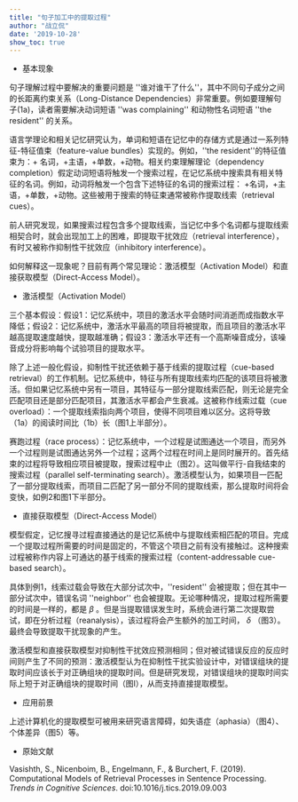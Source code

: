 ```yaml
---
title: "句子加工中的提取过程"
author: "战立侃"
date: '2019-10-28'
show_toc: true
---
```


- 基本现象

句子理解过程中要解决的重要问题是 ''谁对谁干了什么''，其中不同句子成分之间的长距离约束关系（Long-Distance Dependencies）非常重要。例如要理解句子(1a)，读者需要解决动词短语 ''was complaining'' 和动物性名词短语 ''the resident'' 的关系。

语言学理论和相关记忆研究认为，单词和短语在记忆中的存储方式是通过一系列特征-特征值束（feature-value bundles）实现的。例如，''the resident''的特征值束为：+ 名词，+主语，+单数，+动物。相关约束理解理论（dependency completion）假定动词短语将触发一个搜索过程，在记忆系统中搜索具有相关特征的名词。例如，动词将触发一个包含下述特征的名词的搜索过程： +名词，+主语，+单数，+动物。这些被用于搜索的特征束通常被称作提取线索（retrieval cues）。

前人研究发现，如果搜索过程包含多个提取线索，当记忆中多个名词都与提取线索相契合时，就会出现加工上的困难，即提取干扰效应（retrieval interference），有时又被称作抑制性干扰效应（inhibitory interference）。

如何解释这一现象呢？目前有两个常见理论：激活模型（Activation Model）和直接获取模型（Direct-Access Model）。

- 激活模型（Activation Model）

三个基本假设：假设1：记忆系统中，项目的激活水平会随时间消逝而成指数水平降低；假设2：记忆系统中，激活水平最高的项目将被提取，而且项目的激活水平越高提取速度越快，提取越准确；假设3：激活水平还有一个高斯噪音成分，该噪音成分将影响每个试验项目的提取水平。

除了上述一般化假设，抑制性干扰还依赖于基于线索的提取过程（cue-based retrieval）的工作机制。记忆系统中，特征与所有提取线索均匹配的该项目将被激活。但如果记忆系统中另有一项目，其特征与一部分提取线索匹配，则无论是完全匹配项目还是部分匹配项目，其激活水平都会产生衰减。这被称作线索过载（cue overload）：一个提取线索指向两个项目，使得不同项目难以区分。这将导致（1a）的阅读时间比（1b）长（图1上半部分）。

赛跑过程（race process）：记忆系统中，一个过程是试图通达一个项目，而另外一个过程则是试图通达另外一个过程；这两个过程在时间上是同时展开的。首先结束的过程将导致相应项目被提取，搜索过程中止（图2）。这叫做平行-自我结束的搜索过程（parallel self-terminating search）。激活模型认为，如果项目一匹配了一部分提取线索，而项目二匹配了另一部分不同的提取线索，那么提取时间将会变快，如例2和图1下半部分。

- 直接获取模型（Direct-Access Model）

模型假定，记忆搜寻过程直接通达的是记忆系统中与提取线索相匹配的项目。完成一个提取过程所需要的时间是固定的，不管这个项目之前有没有接触过。这种搜索过程被称作内容上可通达的基于线索的搜索过程（content-addressable cue-based search）。

具体到例1，线索过载会导致在大部分试次中，''resident'' 会被提取；但在其中一部分试次中，错误名词 ''neighbor'' 也会被提取。无论哪种情况，提取过程所需要的时间是一样的，都是 $\beta$ 。但是当提取错误发生时，系统会进行第二次提取尝试，即在分析过程（reanalysis），该过程将会产生额外的加工时间， $\delta$ （图3）。最终会导致提取干扰现象的产生。

激活模型和直接获取模型对抑制性干扰效应预测相同；但对被试错误反应的反应时间则产生了不同的预测：激活模型认为在抑制性干扰实验设计中，对错误组块的提取时间应该长于对正确组块的提取时间。但是研究发现，对错误组块的提取时间实际上短于对正确组块的提取时间（图I），从而支持直接提取模型。

- 应用前景

上述计算机化的提取模型可被用来研究语言障碍，如失语症（aphasia）（图4）、个体差异（图5）等。

- 原始文献

Vasishth, S., Nicenboim, B., Engelmann, F., & Burchert, F. (2019). Computational Models of Retrieval Processes in Sentence Processing. *Trends in Cognitive Sciences*. doi:10.1016/j.tics.2019.09.003
